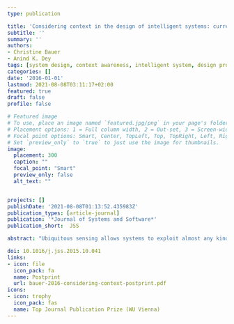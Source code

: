 ```yaml
---
type: publication

title: 'Considering context in the design of intelligent systems: current practices and suggestions for improvement'
subtitle: ''
summary: ''
authors:
- Christine Bauer
- Anind K. Dey
tags: [system design, context awareness, intelligent system, design process, context selection, context identification, context adaptivity]
categories: []
date: '2016-01-01'
lastmod: 2021-08-08T03:11:17+02:00
featured: true
draft: false
profile: false

# Featured image
# To use, place an image named `featured.jpg/png` in your page's folder.
# Placement options: 1 = Full column width, 2 = Out-set, 3 = Screen-width
# Focal point options: Smart, Center, TopLeft, Top, TopRight, Left, Right, BottomLeft, Bottom, BottomRight
# Set `preview_only` to `true` to just use the image for thumbnails.
image:
  placement: 300
  caption: ""
  focal_point: "Smart"
  preview_only: false
  alt_text: ""


projects: []
publishDate: '2021-08-08T01:13:52.435983Z'
publication_types: [article-journal]
publication: '*Journal of Systems and Software*'
publication_short:  JSS

abstract: "Ubiquitous sensing allows systems to exploit almost any kind of context, and enables the design of intelligent systems that are aware of their context and adapt their behavior accordingly. As such systems have a number of properties, which distinguish them from traditional systems, their design requires a new approach to requirements engineering and to product development. While existing contributions concentrate on individual aspects in the design process, there is a lack of a holistic perspective on the design of intelligent systems. Considering the entire design process, would allow for the creation of better functioning designs, as has been demonstrated in various fields of system design. Furthermore, little is known about how people design intelligent systems. A deep understanding about design practices is, though, a prerequisite for coming up with systematic improvements. The contribution of this paper is twofold: First, based on interviews, we analyze the design processes undertaken by designers, and present five underlying process archetypes. We focus on how designers identify, select, and consider context across the entire design process. Second, we propose an improved design process for intelligent systems that aims at supporting system designers in their design task in order to serve an organization’s, and/or users’ needs."

doi: 10.1016/j.jss.2015.10.041
links: 
- icon: file
  icon_pack: fa
  name: Postprint
  url: bauer-2016-considering-context-postprint.pdf
icons:
- icon: trophy
  icon_pack: fas
  name: Top Journal Publication Prize (WU Vienna)
---
```

